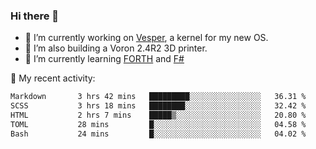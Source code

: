 ### Hi there 👋

<!--
**berkus/berkus** is a ✨ _special_ ✨ repository because its `README.md` (this file) appears on your GitHub profile.

Here are some ideas to get you started:

- 🔭 I’m currently working on ...
- 🌱 I’m currently learning ...
- 👯 I’m looking to collaborate on ...
- 🤔 I’m looking for help with ...
- 💬 Ask me about ...
- 📫 How to reach me: ...
- 😄 Pronouns: ...
- ⚡ Fun fact: ...
-->

- 🔭 I’m currently working on [Vesper](https://github.com/metta-systems/vesper), a kernel for my new OS.
- 🔭 I’m also building a Voron 2.4R2 3D printer.
- 🌱 I’m currently learning [FORTH](http://forth.com/starting-forth/) and [F#](https://fsharpforfunandprofit.com/)

💼 My recent activity:

<!--START_SECTION:waka-->

```txt
Markdown       3 hrs 42 mins   █████████░░░░░░░░░░░░░░░░   36.31 %
SCSS           3 hrs 18 mins   ████████░░░░░░░░░░░░░░░░░   32.42 %
HTML           2 hrs 7 mins    █████▒░░░░░░░░░░░░░░░░░░░   20.80 %
TOML           28 mins         █░░░░░░░░░░░░░░░░░░░░░░░░   04.58 %
Bash           24 mins         █░░░░░░░░░░░░░░░░░░░░░░░░   04.02 %
```

<!--END_SECTION:waka-->
